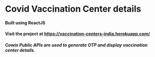 # Covid Vaccination Center details

#### Built using ReactJS
#### Visit the project at https://vaccination-centers-india.herokuapp.com/
##### Cowin Public APIs are used to generate OTP and display vaccination center details.
